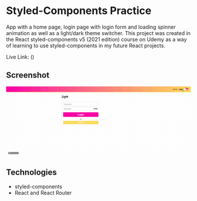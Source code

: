 # Styled-Components Practice

App with a home page, login page with login form and loading spinner animation as well as a light/dark theme switcher. This project was created in the React styled-components v5 (2021 edition) course on Udemy as a way of learning to use styled-components in my future React projects.

Live Link: ()

## Screenshot

![Example screenshot](styled-components.gif)

## Technologies

- styled-components
- React and React Router
